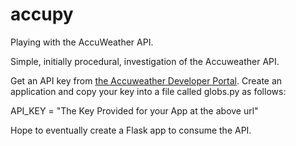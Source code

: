 # accupy
Playing with the AccuWeather API.

Simple, initially procedural, investigation of the Accuweather API.

Get an API key from [the Accuweather Developer Portal](http://developer.accuweather.com/home). Create an application and copy your key into a file called globs.py as follows:

API_KEY = "The Key Provided for your App at the above url"

Hope to eventually create a Flask app to consume the API.

